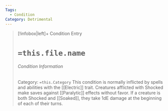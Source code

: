 ```yaml
---
Tags:
  - Condition
Category: Detrimental
---
```

> [!infobox|left]+ Condition Entry
> # `=this.file.name`
> ###### Condition Information
> Category: `=this.Category`
> This condition is normally inflicted by spells and abilities with the [[Electric]] trait. Creatures afflicted with Shocked make saves against [[Paralytic]] effects without favor. If a creature is both Shocked and [[Soaked]], they take 1dE damage at the beginning of each of their turns.